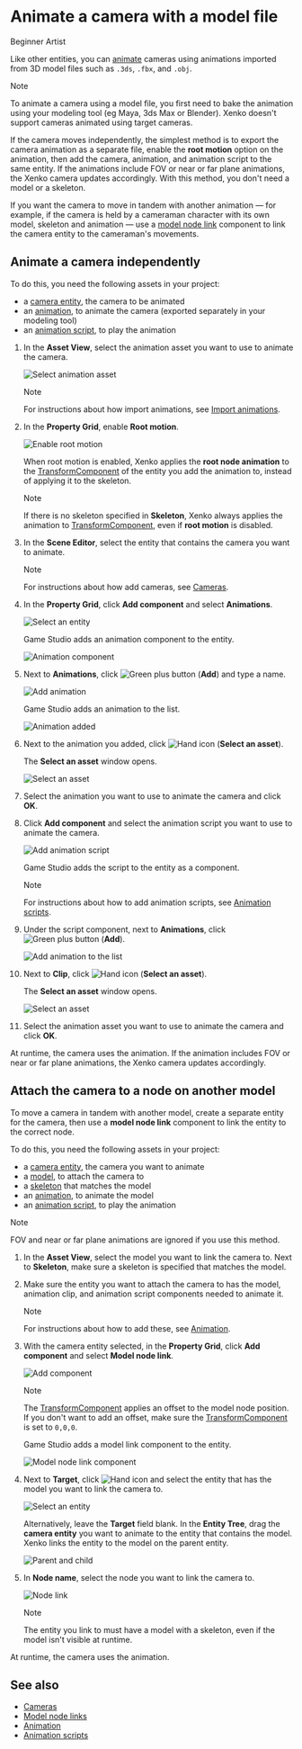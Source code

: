 # Animate a camera with a model file

<span class="label label-doc-level">Beginner</span>
<span class="label label-doc-audience">Artist</span>

Like other entities, you can [animate](../../animation/index.md) cameras using animations imported from 3D model files such as `.3ds`, `.fbx`, and `.obj`.

>[!Note]
>To animate a camera using a model file, you first need to bake the animation using your modeling tool (eg Maya, 3ds Max or Blender).
>Xenko doesn't support cameras animated using target cameras.

If the camera moves independently, the simplest method is to export the camera animation as a separate file, enable the **root motion** option on the animation, then add the camera, animation, and animation script to the same entity. If the animations include FOV or near or far plane animations, the Xenko camera updates accordingly. With this method, you don't need a model or a skeleton.

If you want the camera to move in tandem with another animation — for example, if the camera is held by a cameraman character with its own model, skeleton and animation — use a [model node link](../../animation/model-node-links.md) component to link the camera entity to the cameraman's movements.

## Animate a camera independently

To do this, you need the following assets in your project:

* a [camera entity](../index.md), the camera to be animated
* an [animation](../../animation/import-animations.md), to animate the camera (exported separately in your modeling tool)
* an [animation script](../../animation/animation-scripts.md), to play the animation

1. In the **Asset View**, select the animation asset you want to use to animate the camera.

    ![Select animation asset](media/select-animation1.png)

    >[!Note]
    >For instructions about how import animations, see [Import animations](../../animation/import-animations.md).

2. In the **Property Grid**, enable **Root motion**.

    ![Enable root motion](media/enable-root-motion.png)

    When root motion is enabled, Xenko applies the **root node animation** to the [TransformComponent](xref:SiliconStudio.Xenko.Engine.TransformComponent) of the entity you add the animation to, instead of applying it to the skeleton.

    >[!Note]
    >If there is no skeleton specified in **Skeleton**, Xenko always applies the animation to [TransformComponent](xref:SiliconStudio.Xenko.Engine.TransformComponent), even if **root motion** is disabled.

3. In the **Scene Editor**, select the entity that contains the camera you want to animate.

    >[!Note]
    >For instructions about how add cameras, see [Cameras](index.md).

4. In the **Property Grid**, click **Add component** and select **Animations**.

    ![Select an entity](media/add-animations-component-to-camera.png)

    Game Studio adds an animation component to the entity.

    ![Animation component](media/animation-component-added-to-camera.png)

5. Next to **Animations**, click ![Green plus button](~/manual/game-studio/media/green-plus-icon.png) (**Add**) and type a name.

    ![Add animation](media/animation-name.png)

    Game Studio adds an animation to the list.

    ![Animation added](media/animation-added.png)

6. Next to the animation you added, click ![Hand icon](~/manual/game-studio/media/hand-icon.png) (**Select an asset**).

    The **Select an asset** window opens.

    ![Select an asset](media/select-mycamera-animation.png)

7. Select the animation you want to use to animate the camera and click **OK**.

8. Click **Add component** and select the animation script you want to use to animate the camera.

    ![Add animation script](media/add-animation-script.png)

    Game Studio adds the script to the entity as a component.

    >[!Note]
    >For instructions about how to add animation scripts, see [Animation scripts](../../animation/animation-scripts.md).

9. Under the script component, next to **Animations**, click ![Green plus button](~/manual/game-studio/media/green-plus-icon.png) (**Add**).

    ![Add animation to the list](../../animation/media/add-animation-to-list.png)

10. Next to **Clip**, click ![Hand icon](~/manual/game-studio/media/hand-icon.png) (**Select an asset**).

    The **Select an asset** window opens.

    ![Select an asset](media/select-mycamera-animation.png)

11. Select the animation asset you want to use to animate the camera and click **OK**.

At runtime, the camera uses the animation. If the animation includes FOV or near or far plane animations, the Xenko camera updates accordingly.

## Attach the camera to a node on another model

To move a camera in tandem with another model, create a separate entity for the camera, then use a **model node link** component to link the entity to the correct node.

To do this, you need the following assets in your project:

* a [camera entity](../index.md), the camera you want to animate
* a [model](../../animation/index.md), to attach the camera to
* a [skeleton](../../animation/index.md) that matches the model
* an [animation](../../animation/index.md), to animate the model
* an [animation script](../../animation/animation-scripts.md), to play the animation

>[!Note]
>FOV and near or far plane animations are ignored if you use this method.

1. In the **Asset View**, select the model you want to link the camera to. Next to **Skeleton**, make sure a skeleton is specified that matches the model.

2. Make sure the entity you want to attach the camera to has the model, animation clip, and animation script components needed to animate it.

    >[!Note]
    >For instructions about how to add these, see [Animation](../../animation/index.md).

3. With the camera entity selected, in the **Property Grid**, click **Add component** and select **Model node link**.

    ![Add component](../../particles/tutorials/media/add-model-node-link.png)

    >[!Note]
    >The [TransformComponent](xref:SiliconStudio.Xenko.Engine.TransformComponent) applies an offset to the model node position. If you don't want to add an offset, make sure the [TransformComponent](xref:SiliconStudio.Xenko.Engine.TransformComponent) is set to `0,0,0`.

    Game Studio adds a model link component to the entity.

    ![Model node link component](../../animation/media/model-node-component.png)

4. Next to **Target**, click ![Hand icon](~/manual/game-studio/media/hand-icon.png) and select the entity that has the model you want to link the camera to.

    ![Select an entity](../../animation/media/select-an-entity-window.png)

    Alternatively, leave the **Target** field blank. In the **Entity Tree**, drag the **camera entity** you want to animate to the entity that contains the model. Xenko links the entity to the model on the parent entity.

    ![Parent and child](media/parent-and-child.png)

5. In **Node name**, select the node you want to link the camera to.

    ![Node link](media/select-node.png)

    >[!Note]
    >The entity you link to must have a model with a skeleton, even if the model isn't visible at runtime.

At runtime, the camera uses the animation.

## See also

* [Cameras](index.md)
* [Model node links](../../animation/model-node-links.md)
* [Animation](../../animation/index.md)
* [Animation scripts](../../animation/animation-scripts.md)